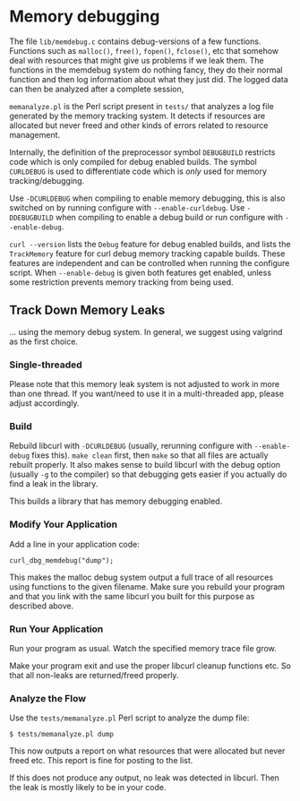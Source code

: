 # Memory debugging

The file `lib/memdebug.c` contains debug-versions of a few functions.
Functions such as `malloc()`, `free()`, `fopen()`, `fclose()`, etc that
somehow deal with resources that might give us problems if we leak them. The
functions in the memdebug system do nothing fancy, they do their normal
function and then log information about what they just did. The logged data
can then be analyzed after a complete session,

`memanalyze.pl` is the Perl script present in `tests/` that analyzes a log
file generated by the memory tracking system. It detects if resources are
allocated but never freed and other kinds of errors related to resource
management.

Internally, the definition of the preprocessor symbol `DEBUGBUILD` restricts
code which is only compiled for debug enabled builds. The symbol `CURLDEBUG`
is used to differentiate code which is _only_ used for memory
tracking/debugging.

Use `-DCURLDEBUG` when compiling to enable memory debugging, this is also
switched on by running configure with `--enable-curldebug`. Use
`-DDEBUGBUILD` when compiling to enable a debug build or run configure with
`--enable-debug`.

`curl --version` lists the `Debug` feature for debug enabled builds, and lists
the `TrackMemory` feature for curl debug memory tracking capable builds. These
features are independent and can be controlled when running the configure
script. When `--enable-debug` is given both features get enabled, unless some
restriction prevents memory tracking from being used.

## Track Down Memory Leaks

... using the memory debug system. In general, we suggest using valgrind as the
first choice.

### Single-threaded

Please note that this memory leak system is not adjusted to work in more than
one thread. If you want/need to use it in a multi-threaded app, please adjust
accordingly.

### Build

Rebuild libcurl with `-DCURLDEBUG` (usually, rerunning configure with
`--enable-debug` fixes this). `make clean` first, then `make` so that all
files are actually rebuilt properly. It also makes sense to build libcurl with
the debug option (usually `-g` to the compiler) so that debugging gets
easier if you actually do find a leak in the library.

This builds a library that has memory debugging enabled.

### Modify Your Application

Add a line in your application code:

    curl_dbg_memdebug("dump");

This makes the malloc debug system output a full trace of all resources using
functions to the given filename. Make sure you rebuild your program and that
you link with the same libcurl you built for this purpose as described above.

### Run Your Application

Run your program as usual. Watch the specified memory trace file grow.

Make your program exit and use the proper libcurl cleanup functions etc. So
that all non-leaks are returned/freed properly.

### Analyze the Flow

Use the `tests/memanalyze.pl` Perl script to analyze the dump file:

    $ tests/memanalyze.pl dump

This now outputs a report on what resources that were allocated but never
freed etc. This report is fine for posting to the list.

If this does not produce any output, no leak was detected in libcurl. Then
the leak is mostly likely to be in your code.
